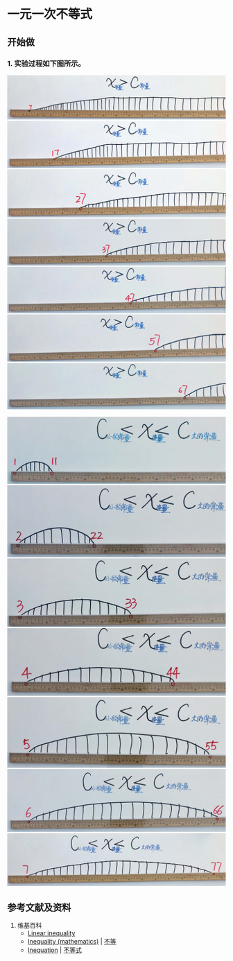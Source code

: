 # 一元一次不等式

## 开始做

### 1. 实验过程如下图所示。

![](/images/数轴(一维坐标系)/等式和不等式的基本性质和移项变号法则/一元一次不等式/1a1.jpg)
![](/images/数轴(一维坐标系)/等式和不等式的基本性质和移项变号法则/一元一次不等式/1a2.jpg)
![](/images/数轴(一维坐标系)/等式和不等式的基本性质和移项变号法则/一元一次不等式/1a3.jpg)
![](/images/数轴(一维坐标系)/等式和不等式的基本性质和移项变号法则/一元一次不等式/1a4.jpg)
![](/images/数轴(一维坐标系)/等式和不等式的基本性质和移项变号法则/一元一次不等式/1a5.jpg)
![](/images/数轴(一维坐标系)/等式和不等式的基本性质和移项变号法则/一元一次不等式/1a6.jpg)
![](/images/数轴(一维坐标系)/等式和不等式的基本性质和移项变号法则/一元一次不等式/1a7.jpg)

![](/images/数轴(一维坐标系)/等式和不等式的基本性质和移项变号法则/一元一次不等式/2a1.jpg)
![](/images/数轴(一维坐标系)/等式和不等式的基本性质和移项变号法则/一元一次不等式/2a2.jpg)
![](/images/数轴(一维坐标系)/等式和不等式的基本性质和移项变号法则/一元一次不等式/2a3.jpg)
![](/images/数轴(一维坐标系)/等式和不等式的基本性质和移项变号法则/一元一次不等式/2a4.jpg)
![](/images/数轴(一维坐标系)/等式和不等式的基本性质和移项变号法则/一元一次不等式/2a5.jpg)
![](/images/数轴(一维坐标系)/等式和不等式的基本性质和移项变号法则/一元一次不等式/2a6.jpg)
![](/images/数轴(一维坐标系)/等式和不等式的基本性质和移项变号法则/一元一次不等式/2a7.jpg)

## 参考文献及资料

1. 维基百科
	- [Linear inequality](https://en.wikipedia.org/wiki/Linear_inequality)
	- [Inequality (mathematics)](https://en.wikipedia.org/wiki/Inequality_(mathematics)) | [不等](https://zh.wikipedia.org/wiki/%E4%B8%8D%E7%AD%89)
	- [Inequation](https://en.wikipedia.org/wiki/Inequation) | [不等式](https://zh.wikipedia.org/wiki/不等式)
	
